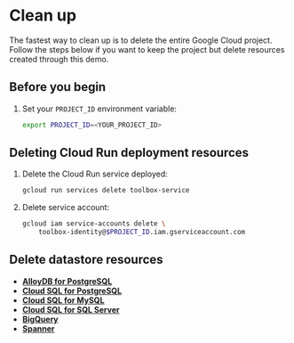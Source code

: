 # Clean up

The fastest way to clean up is to delete the entire Google Cloud project. Follow
the steps below if you want to keep the project but delete resources created
through this demo.

## Before you begin

1. Set your `PROJECT_ID` environment variable:

    ```bash
    export PROJECT_ID=<YOUR_PROJECT_ID>
    ```

## Deleting Cloud Run deployment resources

1. Delete the Cloud Run service deployed:

    ```bash
    gcloud run services delete toolbox-service
    ```

1. Delete service account:

    ```bash
    gcloud iam service-accounts delete \
        toolbox-identity@$PROJECT_ID.iam.gserviceaccount.com
    ```

## Delete datastore resources

* **[AlloyDB for PostgreSQL](https://cloud.google.com/alloydb/docs/quickstart/create-and-connect#clean-up)**
* **[Cloud SQL for PostgreSQL](https://cloud.google.com/sql/docs/postgres/connect-instance-cloud-shell#clean-up)**
* **[Cloud SQL for MySQL](https://cloud.google.com/sql/docs/mysql/connect-instance-cloud-shell#clean-up)**
* **[Cloud SQL for SQL Server](https://cloud.google.com/sql/docs/sqlserver/connect-instance-cloud-shell#clean-up)**
* **[BigQuery](https://cloud.google.com/bigquery/docs/quickstarts/load-data-console#clean-up)**
* **[Spanner](https://cloud.google.com/spanner/docs/create-query-database-console#clean-up)**
